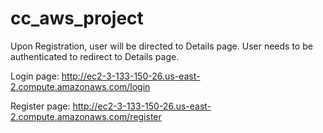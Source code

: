 # cc_aws_project

Upon Registration, user will be directed to Details page.
User needs to be authenticated to redirect to Details page.


Login page: http://ec2-3-133-150-26.us-east-2.compute.amazonaws.com/login




Register page: http://ec2-3-133-150-26.us-east-2.compute.amazonaws.com/register

